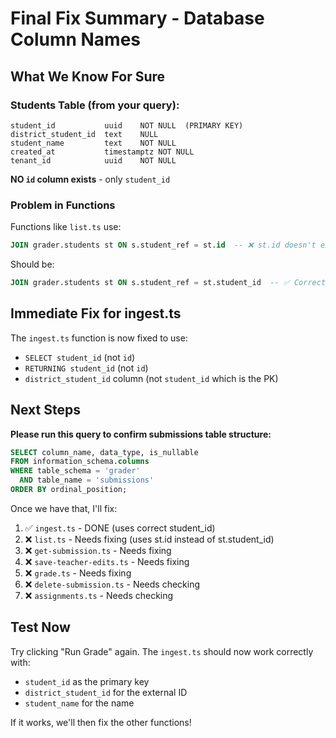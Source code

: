 # Final Fix Summary - Database Column Names

## What We Know For Sure

### Students Table (from your query):
```
student_id           uuid    NOT NULL  (PRIMARY KEY)
district_student_id  text    NULL
student_name         text    NOT NULL
created_at           timestamptz NOT NULL
tenant_id            uuid    NOT NULL
```

**NO `id` column exists** - only `student_id`

### Problem in Functions

Functions like `list.ts` use:
```sql
JOIN grader.students st ON s.student_ref = st.id  -- ❌ st.id doesn't exist!
```

Should be:
```sql
JOIN grader.students st ON s.student_ref = st.student_id  -- ✅ Correct
```

## Immediate Fix for ingest.ts

The `ingest.ts` function is now fixed to use:
- `SELECT student_id` (not `id`)
- `RETURNING student_id` (not `id`)
- `district_student_id` column (not `student_id` which is the PK)

## Next Steps

**Please run this query to confirm submissions table structure:**
```sql
SELECT column_name, data_type, is_nullable
FROM information_schema.columns
WHERE table_schema = 'grader' 
  AND table_name = 'submissions'
ORDER BY ordinal_position;
```

Once we have that, I'll fix:
1. ✅ `ingest.ts` - DONE (uses correct student_id)
2. ❌ `list.ts` - Needs fixing (uses st.id instead of st.student_id)
3. ❌ `get-submission.ts` - Needs fixing
4. ❌ `save-teacher-edits.ts` - Needs fixing
5. ❌ `grade.ts` - Needs fixing
6. ❌ `delete-submission.ts` - Needs checking
7. ❌ `assignments.ts` - Needs checking

## Test Now

Try clicking "Run Grade" again. The `ingest.ts` should now work correctly with:
- `student_id` as the primary key
- `district_student_id` for the external ID
- `student_name` for the name

If it works, we'll then fix the other functions!
